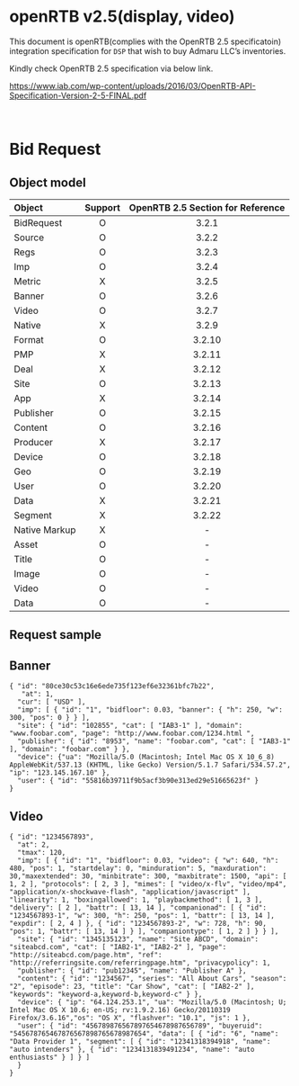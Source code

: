 # openRTB v2.5(display, video)

This document is openRTB(complies with the OpenRTB 2.5 specificatoin) integration specification for `DSP` that wish to buy Admaru LLC’s inventories.

Kindly check OpenRTB 2.5 specification via below link.

https://www.iab.com/wp-content/uploads/2016/03/OpenRTB-API-Specification-Version-2-5-FINAL.pdf


<br>

# Bid Request 
## Object model


Object | Support | OpenRTB 2.5 Section for Reference 
:--- | :---: | :---: 
BidRequest | O | 3.2.1 
Source | O | 3.2.2 
Regs | O | 3.2.3 
Imp | O | 3.2.4
Metric | X | 3.2.5
Banner | O | 3.2.6
Video | O | 3.2.7 
Native | X | 3.2.9 
Format | O | 3.2.10
PMP | X | 3.2.11 
Deal | X | 3.2.12 
Site | O | 3.2.13 
App | X | 3.2.14 
Publisher | O | 3.2.15 
Content | O | 3.2.16
Producer | X | 3.2.17
Device | O | 3.2.18
Geo | O | 3.2.19 
User | O | 3.2.20
Data | X | 3.2.21
Segment | X | 3.2.22 
Native Markup | X | - | 4.1
Asset | O | - | 4.2 
Title | O | - | 4.3 
Image | O | - | 4.4 
Video | O | - | 4.5 
Data | O | - | 4.6 


## Request sample

## Banner
	{ "id": "80ce30c53c16e6ede735f123ef6e32361bfc7b22", 
	   "at": 1, 
	  "cur": [ "USD" ], 
	  "imp": [ { "id": "1", "bidfloor": 0.03, "banner": { "h": 250, "w": 300, "pos": 0 } } ], 
	  "site": { "id": "102855", "cat": [ "IAB3-1" ], "domain": "www.foobar.com", "page": "http://www.foobar.com/1234.html ", 
	  "publisher": { "id": "8953", "name": "foobar.com", "cat": [ "IAB3-1" ], "domain": "foobar.com" } }, 
	  "device": {"ua": "Mozilla/5.0 (Macintosh; Intel Mac OS X 10_6_8) AppleWebKit/537.13 (KHTML, like Gecko) Version/5.1.7 Safari/534.57.2", "ip": "123.145.167.10" }, 
	  "user": { "id": "55816b39711f9b5acf3b90e313ed29e51665623f" } 
	}

## Video
	{ "id": "1234567893", 
	  "at": 2, 
	  "tmax": 120, 
	  "imp": [ { "id": "1", "bidfloor": 0.03, "video": { "w": 640, "h": 480, "pos": 1, "startdelay": 0, "minduration": 5, "maxduration": 30,"maxextended": 30, "minbitrate": 300, "maxbitrate": 1500, "api": [ 1, 2 ], "protocols": [ 2, 3 ], "mimes": [ "video/x-flv", "video/mp4", "application/x-shockwave-flash", "application/javascript" ], "linearity": 1, "boxingallowed": 1, "playbackmethod": [ 1, 3 ], "delivery": [ 2 ], "battr": [ 13, 14 ], "companionad": [ { "id": "1234567893-1", "w": 300, "h": 250, "pos": 1, "battr": [ 13, 14 ], "expdir": [ 2, 4 ] }, { "id": "1234567893-2", "w": 728, "h": 90, "pos": 1, "battr": [ 13, 14 ] } ], "companiontype": [ 1, 2 ] } } ], 
	  "site": { "id": "1345135123", "name": "Site ABCD", "domain": "siteabcd.com", "cat": [ "IAB2-1", "IAB2-2" ], "page": "http://siteabcd.com/page.htm", "ref": "http://referringsite.com/referringpage.htm", "privacypolicy": 1, 
	  "publisher": { "id": "pub12345", "name": "Publisher A" }, 
	  "content": { "id": "1234567", "series": "All About Cars", "season": "2", "episode": 23, "title": "Car Show", "cat": [ "IAB2-2" ], "keywords": "keyword-a,keyword-b,keyword-c" } }, 
	  "device": { "ip": "64.124.253.1", "ua": "Mozilla/5.0 (Macintosh; U; Intel Mac OS X 10.6; en-US; rv:1.9.2.16) Gecko/20110319 Firefox/3.6.16","os": "OS X", "flashver": "10.1", "js": 1 }, 
	  "user": { "id": "456789876567897654678987656789", "buyeruid": "545678765467876567898765678987654", "data": [ { "id": "6", "name": "Data Provider 1", "segment": [ { "id": "12341318394918", "name": "auto intenders" }, { "id": "1234131839491234", "name": "auto enthusiasts" } ] } ] 
	  } 
	}


